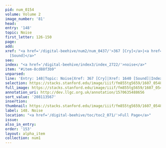 ```yaml
---
pid: num_0154
volume: Volume 2
image_number: '81'
head:
entry: '148'
topic: Noise
first_letter: 126-150
page:
add:
xref: "<a href='/digital-beehive/num2/num_0437/'>367 [Cry]</a>|<a href='/digital-beehive/num7/num_2498/'>1640
  [Sound]</a>"
see:
index: "<a href='/digital-beehive/index3/index_2722/'>noise</a>"
item: "#item-8cd88f3b9"
unparsed:
line: 'Entry: 148|Topic: Noise|Xref: 367 [Cry]|Xref: 1640 [Sound]|Index: noise|#item-8cd88f3b9'
selection: https://stacks.stanford.edu/image/iiif/fm855tg5659/1607_0548/288,3567,3065,570/full/0/default.jpg
full_image: https://stacks.stanford.edu/image/iiif/fm855tg5659/1607_0548/full/full/0/default.jpg
annotation_uri: http://dev.llgc.org.uk/annotation/1570635488656
sort_value: '208113567'
insertion:
thumbnail: https://stacks.stanford.edu/image/iiif/fm855tg5659/1607_0548/288,3567,600,180/250,/0/default.jpg
label: 148. Noise
location: "<a href='/digital-beehive/toc/toc2_071/'>Full Page</a>"
issue:
also_in_entry:
order: '153'
layout: alpha_item
collection: num1
---
```

